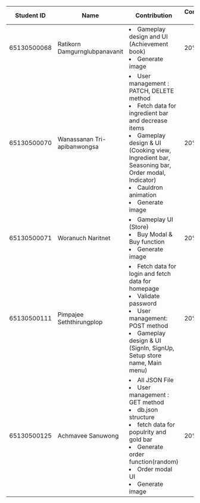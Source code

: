 | Student ID | Name | Contribution | Contribution Rate |
| ---- | ---- | ---- | ---- |
| 65130500068 | Ratikorn   Damgurnglubpanavanit | <li>Gameplay design and UI (Achievement book)</li> <li>Generate image</li> | 20% |
| 65130500070 | Wanassanan Tri-apibanwongsa     | <li>User management : PATCH, DELETE method</li> <li>Fetch data for ingredient bar and decrease items</li> <li>Gameplay design & UI <br>(Cooking view, Ingredient bar, Seasoning bar, Order modal, Indicator)</li> <li>Cauldron animation</li> <li>Generate image</li>| 20% |
| 65130500071 | Woranuch   Naritnet             | <li>Gameplay UI (Store)</li> <li>Buy Modal & Buy function</li> <li>Generate image</li> | 20% |
| 65130500111 | Pimpajee   Seththirungplop      | <li>Fetch data for login and fetch data for homepage</li> <li>Validate password</li> <li>User management: POST method</li> <li>Gameplay design & UI (SignIn, SignUp, Setup store name, Main menu)</li>| 20% |
| 65130500125 | Achmavee    Sanuwong            | <li>All JSON File</li> <li>User management : GET method</li> <li>db.json structure</li> <li>fetch data for populrity and gold bar</li> <li>Generate order function(random)</li> <li>Order modal UI </li> <li>Generate image</li>| 20% |
